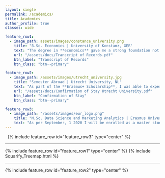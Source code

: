 ```yaml
---
layout: single
permalink: /academics/
title: Academics
author_profile: true
classes: wide

feature_row1:
  - image_path: assets/images/constance_university.png
    title: "B.Sc. Economics | University of Konstanz, GER"
    text: "The degree in **economics** gave me a strong foundation not only in economic models and principles but also in **business studies** like Marketing, Finance, Accounting and Organization. By its **quantitative specialization** I gained knowledge in statistics and econometrics as well as the ability of **strong analytical thinking**."
    url: "/assets/docs/Transcript of Records.pdf"
    btn_label: "Transcript of Records"
    btn_class: "btn--primary"

feature_row2:
  - image_path: /assets/images/utrecht_university.jpg
    title: "Semester Abroad | Utrecht University, NL"
    text: "As part of the **Erasmus+ Scholarship**, I was able to experience the application-oriented teaching of the Netherlands. Subjects like **Econometrics, Operations and Supply Chain Management as well as Financial Markets and Institutions** further broaden my academic background. Finally, Econometrics with its **applications in STATA** has caused my interest in data science."
    url: "/assets/docs/Confirmation of Stay Utrecht University.pdf"
    btn_label: "Confirmation of Stay"
    btn_class: "btn--primary"

feature_row3:
  - image_path: "/assets/images/eur_logo.png"
    title: "M.Sc. Data Science and Marketing Analytics | Erasmus University Rotterdam, NL"
    text: "As per September, 1 2020 I will be enrolled as a master student at the Erasmus University in Rotterdam to deepen my practical and theoretical knowledge in data science. "
---
```



&nbsp;
{% include feature_row id="feature_row3" type="center" %}

---

{% include feature_row id="feature_row1" type="center" %}
{% include Squarify_Treemap.html %}

---

{% include feature_row id="feature_row2" type="center" %}
